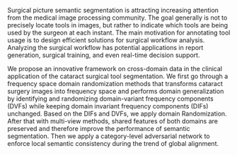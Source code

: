 Surgical picture semantic segmentation is attracting increasing attention from the medical image processing community. The goal generally is not to precisely locate tools in images, but rather to indicate which tools are being used by the surgeon at each instant. The main motivation for annotating tool usage is to design efficient solutions for surgical workflow analysis. Analyzing the surgical workflow has potential applications in report generation, surgical training, and even real-time decision support.

We propose an innovative framework on cross-domain data in the clinical application of the cataract surgical tool segmentation. We first go through a frequency space domain randomization methods that transforms cataract surgery images into frequency space and performs domain generalization by identifying and randomizing domain-variant frequency components (DVFs) while keeping domain invariant frequency components (DIFs) unchanged. Based on the DIFs and DVFs, we apply domain Randomization. After that with multi-view methods, shared features of both domains are preserved and therefore improve the performance of semantic segmentation. Then we apply a category-level adversarial network to enforce local semantic consistency during the trend of global alignment.
